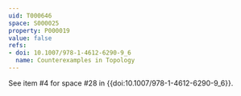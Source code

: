 ```yaml
---
uid: T000646
space: S000025
property: P000019
value: false
refs:
- doi: 10.1007/978-1-4612-6290-9_6
  name: Counterexamples in Topology
---
```


See item #4 for space #28 in {{doi:10.1007/978-1-4612-6290-9_6}}.
